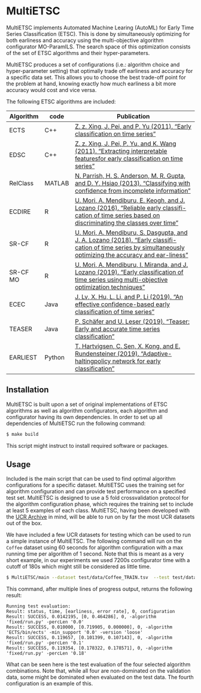 # MultiETSC

MultiETSC implements Automated Machine Learing (AutoML) for 
Early Time Series Classification (ETSC).
This is done by simultaneously optimizing for both earliness and accuracy using the 
multi-objective algorithm configurator MO-ParamILS.
The search space of this optimization consists of the set of ETSC algorithms and 
their hyper-parameters.

MultiETSC produces a set of configurations (i.e.: algorithm choice and hyper-parameter setting) that optimally
trade off earliness and accuracy for a specific data set.
This allows you to choose the best trade-off point for the problem at hand,
knowing exactly how much earliness a bit more accuracy would cost and vice versa.


The following ETSC algorithms are included:

| Algorithm | code | Publication |
| --------- | ---- | ----------- |
| ECTS | C++ | [ Z. z. Xing, J. Pei, and P. Yu (2011). “Early classification on time series”](https://doi.org/10.1007/s10115-011-0400-x) |
| EDSC | C++ | [ Z. z. Xing, J. Pei, P. Yu, and K. Wang (2011). “Extracting interpretable featuresfor early classification on time series” ](https://doi.org/10.1137/1.9781611972818.22) |
| RelClass | MATLAB | [N. Parrish, H. S. Anderson, M. R. Gupta, and D. Y. Hsiao (2013). “Classifying with confidence from incomplete information”](http://jmlr.org/papers/v14/parrish13a.html) |
| ECDIRE | R | [ U. Mori, A. Mendiburu, E. Keogh, and J. Lozano (2016). “Reliable early classifi-cation of time series based on discriminating the classes over time”](https://doi.org/10.1007/s10618-016-0462-1) |
| SR-CF | R | [U. Mori, A. Mendiburu, S. Dasgupta, and J. A. Lozano (2018). “Early classifi-cation of time series by simultaneously optimizing the accuracy and ear-liness”](https://doi.org/10.1109/TNNLS.2017.2764939) |
| SR-CF MO | R | [ U. Mori, A. Mendiburu, I. Miranda, and J. Lozano (2019). “Early classification of time series using multi-objective optimization techniques”](http://www.sciencedirect.com/science/article/pii/S0020025519303317) |
| ECEC | Java| [ J. Lv, X. Hu, L. Li, and P. Li (2019). “An effective confidence-based early classification of time series”](https://doi.org/10.1109/ACCESS.2019.2929644) |
| TEASER | Java | [P. Sch&auml;fer and U. Leser (2019). “Teaser: Early and accurate time series classification”](https://arxiv.org/abs/1908.03405) |
| EARLIEST | Python | [T. Hartvigsen, C. Sen, X. Kong, and E. Rundensteiner (2019). “Adaptive-haltingpolicy network for early classification”](https://web.cs.wpi.edu/~xkong/publications/papers/kdd19.pdf) |

## Installation
MultiETSC is built upon a set of original implementations of ETSC algorithms as well as algorithm configurators,
each algorithm and configurator having its own dependencies.
In order to set up all dependencies of MultiETSC run the following command:
```bash
$ make build
```
This script might instruct to install required software or packages.

## Usage
Included is the main script that can be used to find optimal algorithm configurations for a specific dataset.
MultiETSC uses the training set for algorithm configuration and can provide test performance on a specified test set.
MultiETSC is designed to use a 5 fold crossvalidation protocol for the algorithm configuration phase,
which requires the training set to include at least 5 examples of each class.
MultiETSC, having been developed with the [UCR Archive](https://www.cs.ucr.edu/~eamonn/time_series_data_2018/)
in mind, will be able to run on by far the most UCR datasets out of the box.

We have included a few UCR datasets for testing which can be used to run a simple instance of MultiETSC. 
The following command will run on the `Coffee` dataset using 60 seconds for algorithm configuration with 
a max running time per algorithm of 1 second. 
Note that this is meant as a very short example, in our experiments we used 7200s configurator time
with a cutoff of 180s which might still be considered as little time.
```bash
$ MultiETSC/main --dataset test/data/Coffee_TRAIN.tsv  --test test/data/Coffee_TEST.tsv --timeout 60 --cutoff 1
```
This command, after multiple lines of progress output, returns the following result:
```
Running test evaluation:
Result: status, time, [earliness, error rate], 0, configuration
Result: SUCCESS, 0.0142195, [0, 0.464286], 0, -algorithm 'fixed/run.py' -percLen '0.0'
Result: SUCCESS, 0.010000, [0.719905, 0.000000], 0, -algorithm 'ECTS/bin/ects' -min_support '0.0' -version 'loose'
Result: SUCCESS, 0.119657, [0.101399, 0.107143], 0, -algorithm 'fixed/run.py' -percLen '0.1'
Result: SUCCESS, 0.119354, [0.178322, 0.178571], 0, -algorithm 'fixed/run.py' -percLen '0.18'
```
What can be seen here is the test evaluation of the four selected algorithm combinations.
Note that, while all four are non-dominated on the validation data,
some might be dominated when evaluated on the test data.
The fourth configuration is an example of this.